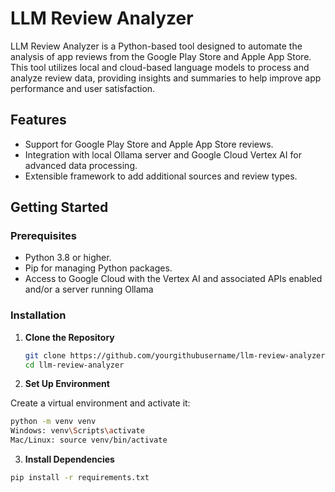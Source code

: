 # LLM Review Analyzer

LLM Review Analyzer is a Python-based tool designed to automate the analysis of app reviews from the Google Play Store and Apple App Store. This tool utilizes local and cloud-based language models to process and analyze review data, providing insights and summaries to help improve app performance and user satisfaction.

## Features

- Support for Google Play Store and Apple App Store reviews.
- Integration with local Ollama server and Google Cloud Vertex AI for advanced data processing.
- Extensible framework to add additional sources and review types.

## Getting Started

### Prerequisites

- Python 3.8 or higher.
- Pip for managing Python packages.
- Access to Google Cloud with the Vertex AI and associated APIs enabled and/or a server running Ollama

### Installation

1. **Clone the Repository**

   ```bash
   git clone https://github.com/yourgithubusername/llm-review-analyzer.git
   cd llm-review-analyzer
   ```

2. **Set Up Environment**

Create a virtual environment and activate it:
   ```bash
   python -m venv venv
   Windows: venv\Scripts\activate
   Mac/Linux: source venv/bin/activate
  ```


3. **Install Dependencies**

```bash
pip install -r requirements.txt
```


